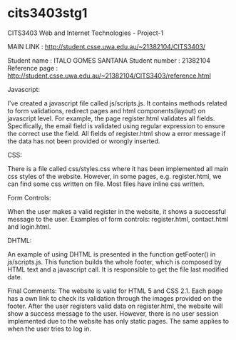 cits3403stg1
============

CITS3403 Web and Internet Technologies - Project-1


MAIN LINK		: http://student.csse.uwa.edu.au/~21382104/CITS3403/

Student name   	: ITALO GOMES SANTANA
Student number 	: 21382104
Reference page 	: http://student.csse.uwa.edu.au/~21382104/CITS3403/reference.html



Javascript:

I've created a javascript file called js/scripts.js. It contains methods related to form validations,
redirect pages and html components(layout) on javascript level.
For example, the page register.html validates all fields. Specifically, the email field is validated
using regular expression to ensure the correct use the field.
All fields of register.html show a error message if the data has not been provided or wrongly inserted.


CSS:

There is a file called css/styles.css where it has been implemented all main css styles of the website.
However, in some pages, e.g. register.html, we can find some css written on file.
Most files have inline css written.


Form Controls:

When the user makes a valid register in the website, it shows a successful message to the user.
Examples of form controls: register.html, contact.html and login.html.


DHTML:

An example of using DHTML is presented in the function getFooter() 
in js/scripts.js. This function builds the whole footer, which is composed by
HTML text and a javascript call. It is responsible to get the file last modified date.


Final Comments:
The website is valid for HTML 5 and CSS 2.1. Each page has a own link to check its validation through the images provided on the footer.
After the user registers valid data on register.html, the website will show a success message to the user. However, there is no user session implemented due to the website has only static pages.
The same applies to when the user tries to log in.

